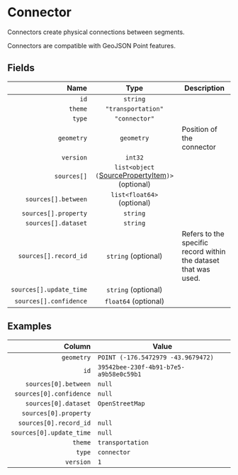 # Connector

Connectors create physical connections between segments.

Connectors are compatible with GeoJSON Point features.

## Fields

| Name | Type | Description |
|-----:|:----:|-------------|
| `id` | `string` |  |
| `theme` | `"transportation"` |  |
| `type` | `"connector"` |  |
| `geometry` | `geometry` | Position of the connector |
| `version` | `int32` |  |
| `sources[]` | `list<object (`[SourcePropertyItem](../../Sources/source_property_item)`)>` (optional) |  |
| `sources[].between` | `list<float64>` (optional) |  |
| `sources[].property` | `string` |  |
| `sources[].dataset` | `string` |  |
| `sources[].record_id` | `string` (optional) | Refers to the specific record within the dataset that was used. |
| `sources[].update_time` | `string` (optional) |  |
| `sources[].confidence` | `float64` (optional) |  |

## Examples

| Column | Value |
|-------:|-------|
| `geometry` | `POINT (-176.5472979 -43.9679472)` |
| `id` | `39542bee-230f-4b91-b7e5-a9b58e0c59b1` |
| `sources[0].between` | `null` |
| `sources[0].confidence` | `null` |
| `sources[0].dataset` | `OpenStreetMap` |
| `sources[0].property` |  |
| `sources[0].record_id` | `null` |
| `sources[0].update_time` | `null` |
| `theme` | `transportation` |
| `type` | `connector` |
| `version` | `1` |
